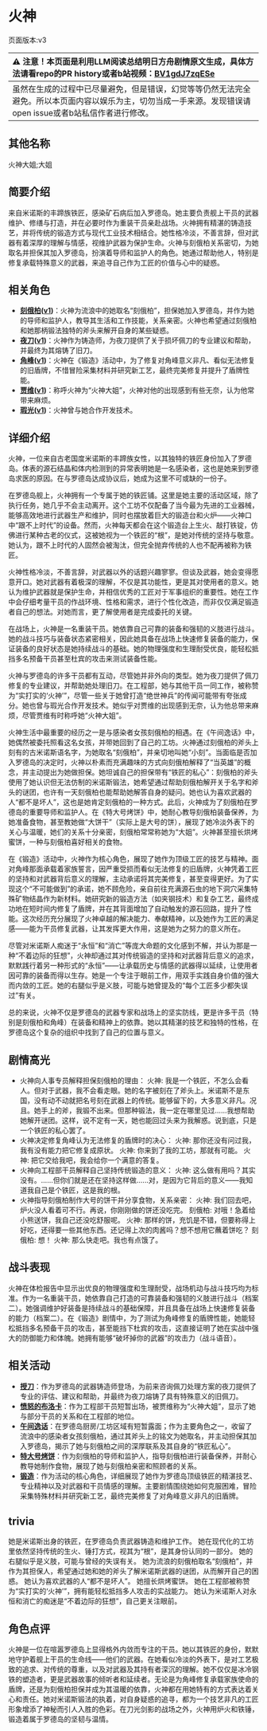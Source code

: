 # 火神
页面版本:v3
 

| :warning: 注意！本页面是利用LLM阅读总结明日方舟剧情原文生成，具体方法请看repo的PR history或者b站视频：[BV1gdJ7zqESe](https://www.bilibili.com/video/BV1gdJ7zqESe/)         |
|:----------------------------|
| 虽然在生成的过程中已尽量避免，但是错误，幻觉等等仍然无法完全避免。所以本页面内容以娱乐为主，切勿当成一手来源。发现错误请open issue或者b站私信作者进行修改。|



## 其他名称
火神大姐;大姐
## 简要介绍
来自米诺斯的丰蹄族铁匠，感染矿石病后加入罗德岛。她主要负责舰上干员的武器维护、修缮与打造，并在必要时作为重装干员亲赴战场。火神拥有精湛的铸造技艺，并将传统的锻造方式与现代工业技术相结合。她性格冷淡，不善言辞，但对武器有着深厚的理解与情感，视维护武器为保护生命。火神与刻俄柏关系密切，为她取名并担保其加入罗德岛，扮演着导师和监护人的角色。她通过帮助他人，特别是修复承载特殊意义的武器，来追寻自己作为工匠的价值与心中的疑惑。
## 相关角色
-   **[刻俄柏](char_2013_cerber.md)([v1](../chars/char_2013_cerber.md))**：火神为流浪中的她取名“刻俄柏”，担保她加入罗德岛，并作为她的导师和监护人，教导其生活和工作技能，关系亲密。火神也希望通过刻俄柏和她那柄锻法独特的斧头来解开自身的某些疑惑。
-   **[夜刀](char_502_nblade.md)([v1](../chars/char_502_nblade.md))**：火神作为铸造师，为夜刀提供了关于损坏佩刀的专业建议和帮助，并最终为其熔铸了旧刀。
-   **[角峰](char_199_yak.md)([v1](../chars/char_199_yak.md))**：火神在《锻造》活动中，为了修复对角峰意义非凡、看似无法修复的旧盾牌，不惜冒险采集材料并研究新工艺，最终完美修复并提升了盾牌性能。
-   **[贾维](char_349_chiave.md)([v1](../chars/char_349_chiave.md))**：称呼火神为“火神大姐”，火神对他的出现感到有些无奈，认为他常带来麻烦。
-   **[瑕光](char_423_blemsh.md)([v1](../chars/char_423_blemsh.md))**：火神曾与她合作开发技术。
## 详细介绍
火神，一位来自古老国度米诺斯的丰蹄族女性，以其独特的铁匠身份加入了罗德岛。体表的源石结晶和体内检测到的异常表明她是一名感染者，这也是她来到罗德岛求医的原因。在与罗德岛达成协议后，她成为这里不可或缺的一份子。

在罗德岛舰上，火神拥有一个专属于她的铁匠铺。这里是她主要的活动区域，除了执行任务，她几乎不会主动离开。这个工坊不仅配备了当今最为先进的工业器械，能够高效地进行武器生产和维护，同时也摆放着巨大的锻造台和火炉——火神口中“跟不上时代”的设备。然而，火神每天都会在这个锻造台上生火、敲打铁锭，仿佛进行某种古老的仪式，这被她视为一个铁匠的“根”，是她对传统的坚持与敬意。她认为，跟不上时代的人固然会被淘汰，但完全抛弃传统的人也不配再被称为铁匠。

火神性格冷淡，不善言辞，对武器以外的话题兴趣寥寥。但谈及武器，她会变得愿意开口。她对武器有着极深的理解，不仅是其功能性，更是其对使用者的意义。她认为维护武器就是保护生命，并相信优秀的工匠对于军事组织的重要性。她在工作中会仔细考量干员的作战环境、性格和需求，进行个性化改造，而非仅仅满足锻造者自己的想法。对她而言，更了解使用者是完成委托的关键。

在战场上，火神是一名重装干员。她依靠自己可靠的装备和强韧的义肢进行战斗。她的战斗技巧与装备状态紧密相关，因此她具备在战场上快速修复装备的能力，保证装备的良好状态是她持续战斗的基础。她的物理强度和生理耐受优良，能轻松抵挡多名预备干员甚至杜宾的攻击来测试装备性能。

火神与罗德岛的许多干员都有互动，尽管她并非外向的类型。她为夜刀提供了佩刀修复的专业建议，并帮助她处理旧刀。在工程部，她与其他干员一同工作，被称赞为“实打实的‘火神’”，尽管一些关于她曾打造“绝世神兵”的传闻可能带有夸张成分。她也曾与瑕光合作开发技术。她似乎对贾维的出现感到无奈，认为他总带来麻烦，尽管贾维有时称呼她“火神大姐”。

火神生活中最重要的经历之一是与感染者女孩刻俄柏的相遇。在《午间逸话》中，她偶然被委托照看这名女孩，并带她回到了自己的工坊。火神通过刻俄柏的斧头上刻有的古米诺斯语名字，为她取名“刻俄柏”，并亲切地叫她“小刻”。当面临是否加入罗德岛的决定时，火神以朴素而充满趣味的方式向刻俄柏解释了“当英雄”的概念，并主动提出为她做担保。她坦诚自己的担保带有“铁匠的私心”：刻俄柏的斧头使用了她认识但无法仿制的米诺斯锻法，她希望通过帮助刻俄柏解开关于名字和斧头的谜团，也许有一天刻俄柏也能帮助她解答自身的疑问。她也认为喜欢武器的人“都不是坏人”，这也是她肯定刻俄柏的一种方式。此后，火神成为了刻俄柏在罗德岛的重要导师和监护人。在《特大号烤饼》中，她耐心教导刻俄柏装备保养，为她准备食物，甚至教她做“大饼干”（实际上是大号的饼），展现了她冷淡外表下的关心与温暖，她们的关系十分亲密，刻俄柏常常称她为“大姐”。火神甚至擅长烘烤蜜饼，一种与刻俄柏喜好相关的食物。

在《锻造》活动中，火神作为核心角色，展现了她作为顶级工匠的技艺与精神。面对角峰那面承载着家族誓言，因严重受损而看似无法修复的旧盾牌，火神凭着工匠的坚持和对武器背后意义的理解，主动承诺将其完美修复，甚至变得更好。为了实现这个“不可能做到”的承诺，她不顾危险，亲自前往充满源石虫的地下洞穴采集特殊矿物结晶作为新材料。她研究新的锻造方法（如夹钢技术）和复杂工艺，最终成功地在短时间内修复了盾牌，并在其背面增加了自动触发的源石回路，提升了性能。这次经历充分展现了火神卓越的解决能力、奉献精神，以及她作为工匠的满足感——能为干员修复武器，让其发挥更大作用，这是她为之努力的意义所在。

尽管对米诺斯人痴迷于“永恒”和“消亡”等庞大命题的文化感到不解，并认为那是一种“不着边际的狂想”，火神却通过其对传统锻造的坚持和对武器背后意义的追求，默默践行着另一种形式的“永恒”——让承载历史与情感的武器得以延续，让使用者因可靠的装备而得以生存。她是一个专注于眼前工作，用双手实践自身价值的强大而内敛的工匠。她的右腿似乎是义肢，可能与她曾提及的“每个工匠多少都失误过”有关。

总的来说，火神不仅是罗德岛的武器专家和战场上的坚实防线，更是许多干员（特别是刻俄柏和角峰）在装备和精神上的依靠。她以其精湛的技艺和独特的性格，在罗德岛这个复杂的组织中找到了自己的位置与意义。
## 剧情高光
*   火神向人事专员解释担保刻俄柏的理由：
    火神:     我是一个铁匠，不怎么会看人。但对于武器，我不会看走眼。她的名字被刻在了斧头上。米诺斯不是东国，没有动不动就把名号刻在武器上的传统。能够留下的，大多意义非凡。况且。她手上的斧，我锻不出来。但那种锻法，我一定在哪里见过......我想帮助她解开谜团。这样，说不定有一天，她也能回过头来为我解惑。说到底，只是一个铁匠的私心罢了。
*   火神决定修复角峰认为无法修复的盾牌时的决心：
    火神:     那你还没有问过我，我有没有能力把它修复成原状。
    火神:     你来到了我的工坊，那就有可能。
    火神:     把它交给我吧，我会给你一个满意的答复。
*   火神向工程部干员解释自己坚持传统锻造的意义：
    火神:     这么做有用吗？其实没有。......但你们就是还在坚持这样做......对，是因为它背后的意义——我知道我自己是个铁匠，这是我的根。
*   火神指导刻俄柏制作大号的饼干并分享食物，关系亲密：
    火神:     我们回去吧，炉火没人看着可不行。再说，你刚刚做的饼还没吃完。
    刻俄柏:     对哦！急着给小熊送饼，我自己还没吃舒服呢。
    火神:     那样的饼，充饥是不错，但要称得上好吃，还得要一些其他东西。还记得上次的肉酱吗？想不想用它蘸着饼吃？
    刻俄柏:     想！
    火神:     那么快走吧。我也有点饿了。
## 战斗表现
火神在体检报告中显示出优良的物理强度和生理耐受，战场机动与战斗技巧均为标准。作为一名重装干员，她依靠自己打造的可靠装备和强韧的义肢进行战斗（档案二）。她强调维护好装备是持续战斗的基础保障，并且具备在战场上快速修复装备的能力（档案二）。在《锻造》剧情中，为了测试为角峰修复的盾牌性能，她能轻松抵挡多名预备干员的攻击，甚至能挡下杜宾的攻击，这直接证明了她在实战中强大的防御能力和体魄。她拥有能够“破坏掉你的武器”的攻击力（战斗语音）。
## 相关活动
-   **[授刀](../stories/story_nblade_set_1.md)**：作为罗德岛的武器铸造师登场，为前来咨询佩刀处理方案的夜刀提供了专业的评估、建议和帮助，并最终为夜刀熔铸了具有特殊意义的旧佩刀。
-   **[愤怒的布洛卡](../stories/story_broca_set_2.md)**：作为工程部干员短暂出场，被贾维称为“火神大姐”，显示了她与部分干员的关系和在工程部的地位。
-   **[午间逸话](../stories/act7d5.md)**：在罗德岛厨房/工坊区域有短暂露面；作为主要角色之一，收留了流浪中的感染者女孩刻俄柏，通过其斧头上的铭文为她取名，并主动担保其加入罗德岛，揭示了她与刻俄柏之间的深厚联系及其自身的“铁匠私心”。
-   **[特大号烤饼](../stories/story_cerber_set_1.md)**：作为刻俄柏的导师和监护人，指导刻俄柏进行装备保养，并耐心教导她制作食物，展现了她与刻俄柏亲密和照顾者的关系。
-   **[锻造](../stories/story_hpsts_set_1.md)**：作为活动的核心角色，详细展现了她作为罗德岛顶级铁匠的精湛技艺、专业精神以及对武器和干员情感的理解。主要剧情围绕她如何克服困难，冒险采集特殊材料并研究新工艺，最终完美修复了对角峰意义非凡的旧盾牌。
## trivia
她是米诺斯出身的铁匠，在罗德岛负责武器铸造和维护工作。
她在现代化的工坊里依然坚持传统的生火、锤打方式，视其为“根”，是其身份认同的一部分。
她的右腿似乎是义肢，可能与曾经的失误有关。
她为流浪的刻俄柏取名“刻俄柏”，并作为其担保人，希望通过她和她的斧头了解米诺斯武器的谜团，从而解开自己的困惑。
她认为喜欢武器的人“都不是坏人”。
她擅长烘烤蜜饼。
她在工程部被称赞为“实打实的‘火神’”，拥有能轻松抵挡多人攻击的实战能力。
她认为米诺斯人对永恒和消亡的痴迷是“不着边际的狂想”，自己更关注眼前。
## 角色点评
火神是一位在喧嚣罗德岛上显得格外内敛而专注的干员。她以其铁匠的身份，默默地守护着舰上干员的生命线——他们的武器。在她看似冷淡的外表下，是对工艺极致的追求、对传统的尊重，以及对武器及其持有者深沉的理解。她不仅仅是冰冷钢铁的塑造者，更是武器故事的倾听者和延续者。无论是为角峰修复承载家族使命的盾牌，还是为刻俄柏担保并成为其温暖的依靠，火神都在用她特有的方式表达着关心和责任。她对米诺斯锻法的执着，对自身疑惑的追寻，都为一个技艺非凡的工匠形象增添了神秘而引人入胜的色彩。在刀光剑影的战场之外，火神用炉火和铁锤，锻造着属于罗德岛的坚韧与温情。